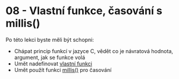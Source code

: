 # 08 - Vlastní funkce, časování s millis()
Po této lekci byste měli být schopni:

- Chápat princip funkcí v jazyce C, vědět co je návratová hodnota, argument, jak se funkce volá
- Umět nadefinovat [vlastní funkci](https://www.itnetwork.cz/hardware-pc/arduino/programovaci-jazyk/funkce-a-knihovny)
- Umět použít funkci [millis()](https://bastlirna.hwkitchen.cz/uzitecne-funkce-3/#millis) pro časování
